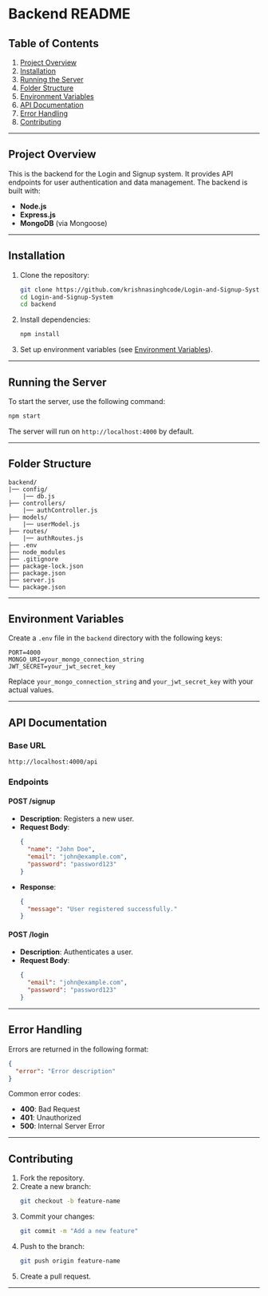 # Backend README

## Table of Contents
1. [Project Overview](#project-overview)
2. [Installation](#installation)
3. [Running the Server](#running-the-server)
4. [Folder Structure](#folder-structure)
5. [Environment Variables](#environment-variables)
6. [API Documentation](#api-documentation)
7. [Error Handling](#error-handling)
8. [Contributing](#contributing)

---

## Project Overview
This is the backend for the Login and Signup system. It provides API endpoints for user authentication and data management. The backend is built with:

- **Node.js**
- **Express.js**
- **MongoDB** (via Mongoose)

---

## Installation

1. Clone the repository:
   ```bash
   git clone https://github.com/krishnasinghcode/Login-and-Signup-System.git
   cd Login-and-Signup-System
   cd backend
   ```

2. Install dependencies:
   ```bash
   npm install
   ```

3. Set up environment variables (see [Environment Variables](#environment-variables)).
   
---

## Running the Server

To start the server, use the following command:
```bash
npm start
```

The server will run on `http://localhost:4000` by default.

---

## Folder Structure
```
backend/
|── config/
    |── db.js
├── controllers/       
    |── authController.js
├── models/            
    |── userModel.js
├── routes/            
    |── authRoutes.js
├── .env
├── node_modules
├── .gitignore
├── package-lock.json
├── package.json
├── server.js           
└── package.json       
```

---

## Environment Variables

Create a `.env` file in the `backend` directory with the following keys:

```
PORT=4000
MONGO_URI=your_mongo_connection_string
JWT_SECRET=your_jwt_secret_key
```

Replace `your_mongo_connection_string` and `your_jwt_secret_key` with your actual values.

---

## API Documentation

### Base URL
```
http://localhost:4000/api
```

### Endpoints

#### **POST /signup**
- **Description**: Registers a new user.
- **Request Body**:
  ```json
  {
    "name": "John Doe",
    "email": "john@example.com",
    "password": "password123"
  }
  ```
- **Response**:
  ```json
  {
    "message": "User registered successfully."
  }
  ```

#### **POST /login**
- **Description**: Authenticates a user.
- **Request Body**:
  ```json
  {
    "email": "john@example.com",
    "password": "password123"
  }
  ```

---

## Error Handling
Errors are returned in the following format:

```json
{
  "error": "Error description"
}
```

Common error codes:
- **400**: Bad Request
- **401**: Unauthorized
- **500**: Internal Server Error

---

## Contributing

1. Fork the repository.
2. Create a new branch:
   ```bash
   git checkout -b feature-name
   ```
3. Commit your changes:
   ```bash
   git commit -m "Add a new feature"
   ```
4. Push to the branch:
   ```bash
   git push origin feature-name
   ```
5. Create a pull request.

---


